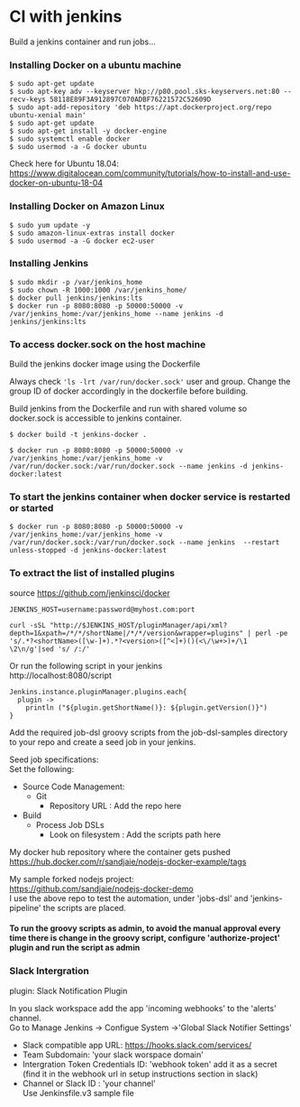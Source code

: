 # CI with jenkins

Build a jenkins container and run jobs...

### Installing Docker on a ubuntu machine
```
$ sudo apt-get update
$ sudo apt-key adv --keyserver hkp://p80.pool.sks-keyservers.net:80 --recv-keys 58118E89F3A912897C070ADBF76221572C52609D
$ sudo apt-add-repository 'deb https://apt.dockerproject.org/repo ubuntu-xenial main'
$ sudo apt-get update
$ sudo apt-get install -y docker-engine
$ sudo systemctl enable docker
$ sudo usermod -a -G docker ubuntu
```

Check here for Ubuntu 18.04: https://www.digitalocean.com/community/tutorials/how-to-install-and-use-docker-on-ubuntu-18-04

### Installing Docker on Amazon Linux
`$ sudo yum update -y`<br>
`$ sudo amazon-linux-extras install docker`<br>
`$ sudo usermod -a -G docker ec2-user`<br>


### Installing Jenkins
```$ sudo mkdir -p /var/jenkins_home```<br>
```$ sudo chown -R 1000:1000 /var/jenkins_home/```<br>
```$ docker pull jenkins/jenkins:lts```<br>
```$ docker run -p 8080:8080 -p 50000:50000 -v /var/jenkins_home:/var/jenkins_home --name jenkins -d jenkins/jenkins:lts```<br>


### To access docker.sock on the host machine
Build the jenkins docker image using the Dockerfile

Always check `'ls -lrt /var/run/docker.sock'` user and group. Change the group ID of docker accordingly in the dockerfile before building.

Build jenkins from the Dockerfile and run with shared volume so docker.sock is accessible to jenkins container.

```$ docker build -t jenkins-docker .```

```$ docker run -p 8080:8080 -p 50000:50000 -v /var/jenkins_home:/var/jenkins_home -v /var/run/docker.sock:/var/run/docker.sock --name jenkins -d jenkins-docker:latest```


### To start the jenkins container when docker service is restarted or started

```$ docker run -p 8080:8080 -p 50000:50000 -v /var/jenkins_home:/var/jenkins_home -v /var/run/docker.sock:/var/run/docker.sock --name jenkins  --restart unless-stopped -d jenkins-docker:latest```


### To extract the list of installed plugins
source https://github.com/jenkinsci/docker

```
JENKINS_HOST=username:password@myhost.com:port

curl -sSL "http://$JENKINS_HOST/pluginManager/api/xml?depth=1&xpath=/*/*/shortName|/*/*/version&wrapper=plugins" | perl -pe 's/.*?<shortName>([\w-]+).*?<version>([^<]+)()(<\/\w+>)+/\1 \2\n/g'|sed 's/ /:/'
```

Or run the following script in your jenkins<br>
http://localhost:8080/script

```
Jenkins.instance.pluginManager.plugins.each{
  plugin -> 
    println ("${plugin.getShortName()}: ${plugin.getVersion()}")
}
```
Add the required job-dsl groovy scripts from the job-dsl-samples directory to your repo and create a seed job in your jenkins.

Seed job specifications: <br>
Set the following:
* Source Code Management: 
    * Git
        * Repository URL : Add the repo here
* Build
    * Process Job DSLs
        *  Look on filesystem : Add the scripts path here


My docker hub repository 
where the container gets pushed<br>
https://hub.docker.com/r/sandjaie/nodejs-docker-example/tags

My sample forked nodejs project:<br>
https://github.com/sandjaie/nodejs-docker-demo<br>
I use the above repo to test the automation, under 'jobs-dsl' and 'jenkins-pipeline' the scripts are placed.

#### To run the groovy scripts as admin, to avoid the manual approval every time there is change in the groovy script, configure 'authorize-project' plugin and run the script as admin

### Slack Intergration
plugin: Slack Notification Plugin

In you slack workspace add the app 'incoming webhooks' to the 'alerts' channel.<br>
Go to Manage Jenkins -> Configue System ->'Global Slack Notifier Settings' <br>
* Slack compatible app URL: https://hooks.slack.com/services/
* Team Subdomain: 'your slack worspace domain'
* Intergration Token Credentials ID: 'webhook token' add it as a secret (find it in the webhook url in setup instructions section in slack)
* Channel or Slack ID : 'your channel'<br>
Use Jenkinsfile.v3 sample file

